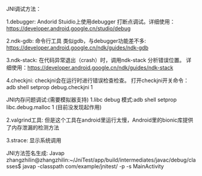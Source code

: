 JNI调试方法：

1.debugger: Andorid Stuidio上使用debugger 打断点调试。详细使用：https://developer.android.google.cn/studio/debug

2.ndk-gdb: 命令行工具 类似gdb，与debugger功能差不多: https://developer.android.google.cn/ndk/guides/ndk-gdb

3.ndk-stack: 在代码异常退出（crash）时，调用ndk-stack 分析错误位置。 详细使用：https://developer.android.google.cn/ndk/guides/ndk-stack

4.checkjni: checkjni会在运行时进行错误检查检查。 打开checkjni开关命令： adb shell setprop debug.checkjni 1

JNI内存问题调试:(需要模拟器支持)
1.libc debug 模式:adb shell setprop libc.debug.malloc 1 (目前没发现起作用)

2.valgrind工具: 但是这个工具在android里运行太慢，Android里的bionic库提供了内存泄漏的检测方法

3.strace: 显示系统调用



JNI方法签名生成: Javap
zhangzhilin@zhangzhilin:~/JniTest/app/build/intermediates/javac/debug/classes$ javap -classpath com/example/jnitest/ -p -s MainActivity

